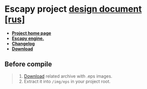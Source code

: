 # Escapy project <a href="https://github.com/henryco/Escapy-des-doc/blob/master/desdoc.pdf">design document [rus]</a>
   * <a href="#">**Project home page**</a>
   * <a href="https://github.com/henryco/Escapy">**Escapy engine.**</a>
   * <a href="https://github.com/henryco/Escapy-des-doc/blob/master/CHANGELOG.md">**Changelog**</a>
   * <a href="https://github.com/henryco/Escapy-des-doc/raw/master/desdoc.pdf">**Download**</a>


## Before compile 
> 1. <a href="https://drive.google.com/open?id=0Bx5mBLamQF7HQmprVnM5NEl1bGM">Download</a> related archive with .eps images.
>   1. Extract it into `/img/eps` in your project root.
